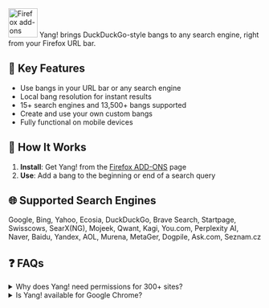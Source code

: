   <a href="https://addons.mozilla.org/addon/yang-addon/">
    <picture>
      <source srcset="https://i.imgur.com/ZluoP7T.png" media="(prefers-color-scheme: dark)">
      <img height="58" src="https://i.imgur.com/4PobQqE.png" alt="Firefox add-ons"></picture></a>
  <a

Yang! brings DuckDuckGo-style bangs to any search engine, right from your Firefox URL bar.

## 🚀 Key Features

- Use bangs in your URL bar or any search engine
- Local bang resolution for instant results
- 15+ search engines and 13,500+ bangs supported
- Create and use your own custom bangs
- Fully functional on mobile devices

## 🔧 How It Works

1. **Install**: Get Yang! from the [Firefox ADD-ONS](https://addons.mozilla.org/addon/yang-addon/) page
2. **Use**: Add a bang to the beginning or end of a search query

## 🌐 Supported Search Engines

Google, Bing, Yahoo, Ecosia, DuckDuckGo, Brave Search, Startpage, Swisscows, SearX(NG), Mojeek, Qwant, Kagi, You.com, Perplexity AI, Naver, Baidu, Yandex, AOL, Murena, MetaGer, Dogpile, Ask.com, Seznam.cz


## ❓ FAQs

<details>
<summary>Why does Yang! need permissions for 300+ sites?</summary>
Instead of requesting data access for all sites, we explicitly specify the supported search engine sites in the permissions. While this list is extensive, you can view the exact sites in the manifest.json file.
</details>

<details>
<summary>Is Yang! available for Google Chrome?</summary>
No idea, I don't have this package installed on my system. I will not support it myself, but Pull Requests are welcome.
</details>


